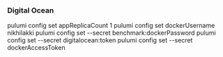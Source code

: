 <!--
 Copyright (c) 2021 Go Chronicles
 
 This software is released under the MIT License.
 https://opensource.org/licenses/MIT
-->

### Digital Ocean

pulumi config set appReplicaCount 1
pulumi config set dockerUsername nikhilakki
pulumi config set --secret benchmark:dockerPassword <secret-password>
pulumi config set --secret digitalocean:token <secret-token>
pulumi config set --secret dockerAccessToken <secret-token>